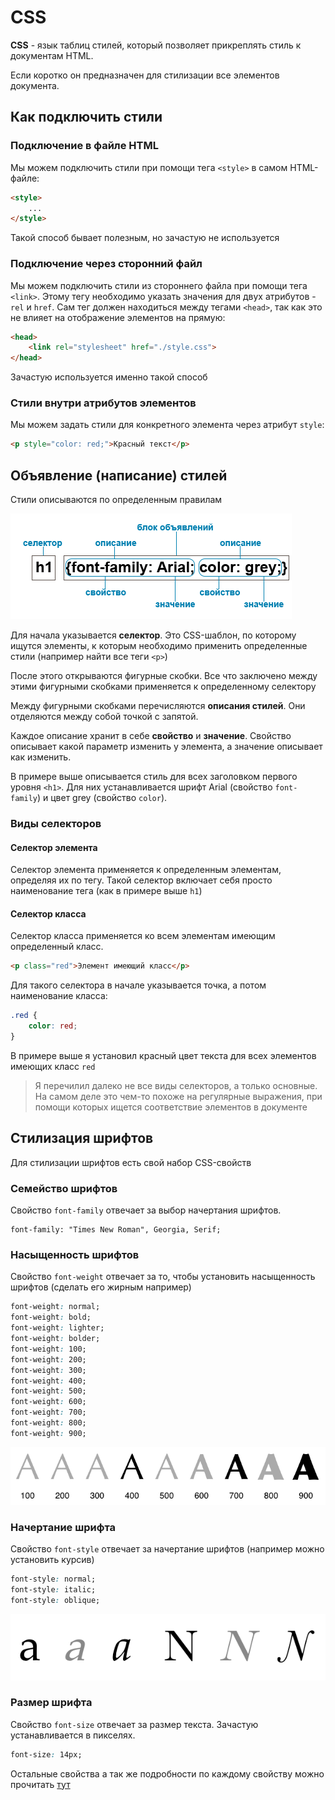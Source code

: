 # CSS

**CSS** - язык таблиц стилей, который позволяет прикреплять стиль к документам HTML.

Если коротко он предназначен для стилизации все элементов документа.

## Как подключить стили

### Подключение в файле HTML
Мы можем подключить стили при помощи тега `<style>` в самом HTML-файле:

```html
<style>
    ...
</style>
```

Такой способ бывает полезным, но зачастую не используется

### Подключение через сторонний файл

Мы можем подключить стили из стороннего файла при помощи тега `<link>`. Этому тегу необходимо указать значения для двух атрибутов - `rel` и `href`. Сам тег должен находиться между тегами `<head>`, так как это не влияет на отображение элементов на прямую:
```html
<head>
    <link rel="stylesheet" href="./style.css">
</head>
```

Зачастую используется именно такой способ

### Стили внутри атрибутов элементов

Мы можем задать стили для конкретного элемента через атрибут `style`:
```html
<p style="color: red;">Красный текст</p>
```

## Объявление (написание) стилей

Стили описываются по определенным правилам

![img.png](images/css-declaring.png)


Для начала указывается **селектор**. Это CSS-шаблон, по которому ищутся элементы, к которым необходимо применить определенные стили (например найти все теги `<p>`)

После этого открываются фигурные скобки. Все что заключено между этими фигурными скобками применяется к определенному селектору

Между фигурными скобками перечисляются **описания стилей**. Они отделяются между собой точкой с запятой. 

Каждое описание хранит в себе **свойство** и **значение**. Свойство описывает какой параметр изменить у элемента, а значение описывает как изменить.

В примере выше описывается стиль для всех заголовком первого уровня `<h1>`. Для них устанавливается шрифт Arial (свойство `font-family`) и цвет grey (свойство `color`).

### Виды селекторов

#### Селектор элемента
Селектор элемента применяется к определенным элементам, определяя их по тегу. Такой селектор включает себя просто наименование тега (как в примере выше `h1`)

#### Селектор класса
Селектор класса применяется ко всем элементам имеющим определенный класс. 
```html
<p class="red">Элемент имеющий класс</p>
```

Для такого селектора в начале указывается точка, а потом наименование класса:
```css
.red {
    color: red;
}
```

В примере выше я установил красный цвет текста для всех элементов имеющих класс `red`

>Я перечилил далеко не все виды селекторов, а только основные. На самом деле это чем-то похоже на регулярные выражения, при помощи которых ищется соответствие элементов в документе

## Стилизация шрифтов

Для стилизации шрифтов есть свой набор CSS-свойств

### Семейство шрифтов

Свойство `font-family` отвечает за выбор начертания шрифтов.

```
font-family: "Times New Roman", Georgia, Serif;
```

### Насыщенность шрифтов

Свойство `font-weight` отвечает за то, чтобы установить насыщенность шрифтов (сделать его жирным например)

```css
font-weight: normal;
font-weight: bold;
font-weight: lighter;
font-weight: bolder;
font-weight: 100;
font-weight: 200;
font-weight: 300;
font-weight: 400;
font-weight: 500;
font-weight: 600;
font-weight: 700;
font-weight: 800;
font-weight: 900;
```

![img.png](images/font-weight.png)

### Начертание шрифта

Свойство `font-style` отвечает за начертание шрифтов (например можно установить курсив)

```css
font-style: normal;
font-style: italic;
font-style: oblique;
```
![img.png](images/font-style.png)

### Размер шрифта

Свойство `font-size` отвечает за размер текста. Зачастую устанавливается в пикселях.

```css
font-size: 14px;
```

Остальные свойства а так же подробности по каждому свойству можно прочитать [тут](https://html5book.ru/css-shrifty/#font-style)
